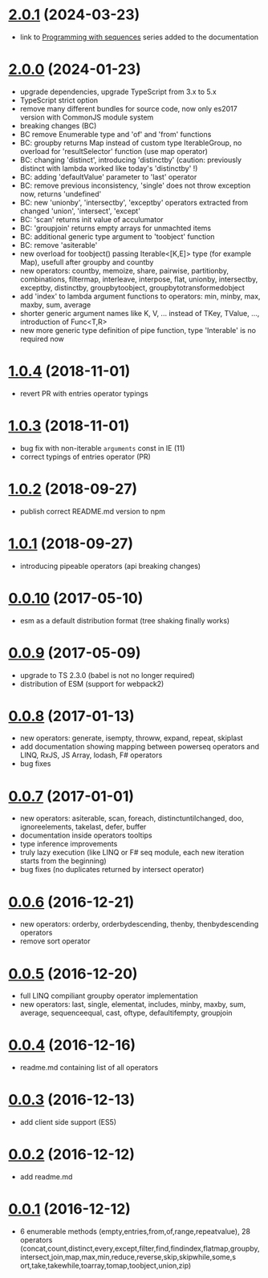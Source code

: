 
<a name="2.0.1"></a>
# [2.0.1](https://github.com/marcinnajder/powerseq/releases/tag/2.0.1) (2024-03-23)
* link to [Programming with sequences](https://marcinnajder.github.io/2022/11/02/programming-with-sequences-part-1-introduction-to-powerseq.html) series added to the documentation

<a name="2.0.0"></a>
# [2.0.0](https://github.com/marcinnajder/powerseq/releases/tag/2.0.0) (2024-01-23)

* upgrade dependencies, upgrade TypeScript from 3.x to 5.x
* TypeScript strict option
* remove many different bundles for source code, now only es2017 version with CommonJS module system
* breaking changes (BC)
* BC remove Enumerable type and 'of' and 'from' functions
* BC: groupby returns Map instead of custom type IterableGroup, no overload for 'resultSelector' function (use map operator)
* BC: changing 'distinct', introducing 'distinctby' (caution: previously distinct with lambda worked like today's 'distinctby' !)
* BC: adding 'defaultValue' parameter to 'last' operator
* BC: remove previous inconsistency, 'single' does not throw exception now, returns 'undefined'
* BC: new 'unionby', 'intersectby', 'exceptby' operators extracted from changed 'union', 'intersect', 'except'
* BC: 'scan' returns init value of acculumator
* BC: 'groupjoin' returns empty arrays for unmachted items
* BC: additional generic type argument to 'toobject' function
* BC: remove 'asiterable'
* new overload for toobject() passing Iterable<[K,E]> type (for example Map), usefull after groupby and countby
* new operators: countby, memoize, share, pairwise, partitionby, combinations, filtermap, interleave, interpose, flat, unionby, intersectby, exceptby, distinctby, groupbytoobject, groupbytotransformedobject
* add 'index' to lambda argument functions to operators: min, minby, max, maxby, sum, average
* shorter generic argument names like K, V, ...  instead of TKey, TValue, ..., introduction of Func<T,R>
* new more generic type definition of pipe function, type 'Interable<T>' is no required now

<a name="1.0.4"></a>
# [1.0.4](https://github.com/marcinnajder/powerseq/releases/tag/1.0.4) (2018-11-01)

* revert PR with entries operator typings

<a name="1.0.3"></a>
# [1.0.3](https://github.com/marcinnajder/powerseq/releases/tag/1.0.3) (2018-11-01)

* bug fix with non-iterable `arguments` const in IE (11)
* correct typings of entries operator (PR)

<a name="1.0.2"></a>
# [1.0.2](https://github.com/marcinnajder/powerseq/releases/tag/1.0.2) (2018-09-27)

* publish correct README.md version to npm

<a name="1.0.1"></a>
# [1.0.1](https://github.com/marcinnajder/powerseq/releases/tag/1.0.1) (2018-09-27)

* introducing pipeable operators (api breaking changes)

<a name="0.0.10"></a>
# [0.0.10](https://github.com/marcinnajder/powerseq/releases/tag/0.0.10) (2017-05-10)

* esm as a default distribution format (tree shaking finally works)

<a name="0.0.9"></a>
# [0.0.9](https://github.com/marcinnajder/powerseq/releases/tag/0.0.9) (2017-05-09)

* upgrade to TS 2.3.0 (babel is not no longer required)
* distribution of ESM (support for webpack2)

<a name="0.0.8"></a>
# [0.0.8](https://github.com/marcinnajder/powerseq/releases/tag/0.0.8) (2017-01-13)

* new operators: generate, isempty, throww, expand, repeat, skiplast
* add documentation showing mapping between powerseq operators and LINQ, RxJS, JS Array, lodash, F# operators
* bug fixes


<a name="0.0.7"></a>
# [0.0.7](https://github.com/marcinnajder/powerseq/releases/tag/0.0.7) (2017-01-01)

* new operators: asiterable, scan, foreach, distinctuntilchanged, doo, ignoreelements, takelast, defer, buffer
* documentation inside operators tooltips
* type inference improvements
* truly lazy execution (like LINQ or F# seq module, each new iteration starts from the beginning)
* bug fixes (no duplicates returned by intersect operator)


<a name="0.0.6"></a>
# [0.0.6](https://github.com/marcinnajder/powerseq/releases/tag/0.0.6) (2016-12-21)

* new operators: orderby, orderbydescending, thenby, thenbydescending operators
* remove sort operator

<a name="0.0.5"></a>
# [0.0.5](https://github.com/marcinnajder/powerseq/releases/tag/0.0.5) (2016-12-20)

* full LINQ compiliant groupby operator implementation 
* new operators: last, single, elementat, includes, minby, maxby, sum, average, sequenceequal, cast, oftype, defaultifempty, groupjoin

<a name="0.0.4"></a>
# [0.0.4](https://github.com/marcinnajder/powerseq/releases/tag/0.0.4) (2016-12-16)

*  readme.md containing list of all operators

<a name="0.0.3"></a>
# [0.0.3](https://github.com/marcinnajder/powerseq/releases/tag/0.0.3) (2016-12-13)

*  add client side support (ES5)

<a name="0.0.2"></a>
# [0.0.2](https://github.com/marcinnajder/powerseq/releases/tag/0.0.2) (2016-12-12)

*  add readme.md

<a name="0.0.1"></a>
# [0.0.1](https://github.com/marcinnajder/powerseq/releases/tag/0.0.1) (2016-12-12)

*  6 enumerable methods (empty,entries,from,of,range,repeatvalue), 28 operators (concat,count,distinct,every,except,filter,find,findindex,flatmap,groupby,intersect,join,map,max,min,reduce,reverse,skip,skipwhile,some,s
ort,take,takewhile,toarray,tomap,toobject,union,zip)



